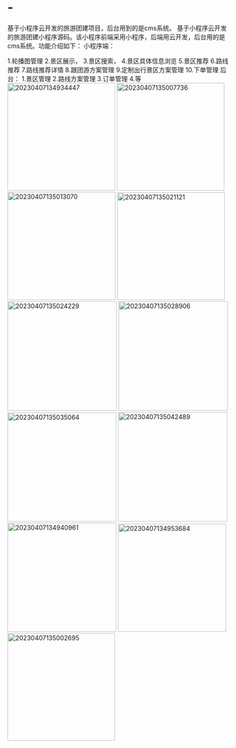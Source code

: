 # -
基于小程序云开发的旅游团建项目，后台用到的是cms系统。
基于小程序云开发的旅游团建小程序源码。该小程序前端采用小程序，后端用云开发，后台用的是cms系统。功能介绍如下：
小程序端：

1.轮播图管理
2.景区展示，
3.景区搜索，
4.景区具体信息浏览
5.景区推荐
6.路线推荐
7.路线推荐详情
8.跟团游方案管理
9.定制出行景区方案管理
10.下单管理
后台：
1.景区管理
2.路线方案管理
3.订单管理
4.等
<img width="242" alt="20230407134934447" src="https://github.com/Wepre/-/assets/70182776/c709b08f-e897-4b06-8641-dca71fc9adb4">
<img width="242" alt="20230407135007736" src="https://github.com/Wepre/-/assets/70182776/1adaed41-25a7-4e7b-bb16-4c7c2def96cc">
<img width="243" alt="20230407135013070" src="https://github.com/Wepre/-/assets/70182776/62c54982-7c39-4e1d-a241-196006b3ff05">
<img width="242" alt="20230407135021121" src="https://github.com/Wepre/-/assets/70182776/0633a895-da58-4e52-b37c-76c64244cdd9">
<img width="246" alt="20230407135024229" src="https://github.com/Wepre/-/assets/70182776/9134db6e-9038-4201-b83f-1a41796da8b5">
<img width="246" alt="20230407135028906" src="https://github.com/Wepre/-/assets/70182776/7f237b64-85f1-4394-b3c7-d444a1e050d2">
<img width="245" alt="20230407135035064" src="https://github.com/Wepre/-/assets/70182776/fe64f2c4-545a-4b02-8b83-1fffe11822b5">
<img width="246" alt="20230407135042489" src="https://github.com/Wepre/-/assets/70182776/ee2738b0-524f-4b09-8c4f-69cd6faf8e49">
<img width="245" alt="20230407134940961" src="https://github.com/Wepre/-/assets/70182776/ea020546-1065-4696-a41b-4844913ad87b">
<img width="243" alt="20230407134953684" src="https://github.com/Wepre/-/assets/70182776/72ed0dcc-5a78-4f02-ba58-76bac928c13c">
<img width="242" alt="20230407135002695" src="https://github.com/Wepre/-/assets/70182776/bb39ac63-0279-4781-b7ef-afdb5e98d98b">
